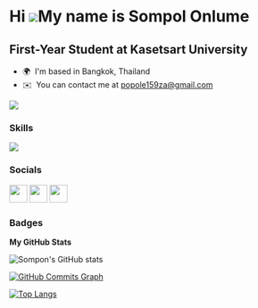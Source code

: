 Hi ![](https://user-images.githubusercontent.com/18350557/176309783-0785949b-9127-417c-8b55-ab5a4333674e.gif)My name is Sompol Onlume
=====================================================================================================================================

First-Year Student at Kasetsart University
------------------------------------------

* 🌍  I'm based in Bangkok, Thailand
* ✉️  You can contact me at [popole159za@gmail.com](mailto:popole159za@gmail.com)

<a href="https://www.github.com/236sec" target="_blank" rel="noreferrer"><img
src="https://img.shields.io/github/followers/236sec?logo=github&style=for-the-badge&color=0891b2&labelColor=1c1917" /></a>

### Skills

<p align="left">
  <a href="https://skillicons.dev">
    <img src="https://skillicons.dev/icons?i=git,github,html,css,js,tailwind,mysql,py,figma,vscode,discord,twitter,instagram" />
  </a>
</p>


### Socials

<p align="left"> <a href="https://discord.com/users/293682267035926538" target="_blank" rel="noreferrer"><img src="https://raw.githubusercontent.com/danielcranney/readme-generator/main/public/icons/socials/discord.svg" width="32" height="32" /></a> <a href="https://www.github.com/236sec" target="_blank" rel="noreferrer"><img src="https://raw.githubusercontent.com/danielcranney/readme-generator/main/public/icons/socials/github.svg" width="32" height="32" /></a> <a href="http://www.instagram.com/lseqz_best" target="_blank" rel="noreferrer"><img src="https://raw.githubusercontent.com/danielcranney/readme-generator/main/public/icons/socials/instagram.svg" width="32" height="32" /></a></p>

### Badges

<b>My GitHub Stats</b>

![Sompon's GitHub stats](https://github-readme-stats.vercel.app/api?username=236sec&show_icons=true&theme=algolia)

<a href="http://www.github.com/236sec"><img src="https://github-readme-activity-graph.cyclic.app/graph?username=236sec&bg_color=1c1917&color=ffffff&line=0891b2&point=ffffff&area_color=1c1917&area=true&hide_border=true&custom_title=GitHub%20Commits%20Graph" alt="GitHub Commits Graph" /></a>

[![Top Langs](https://github-readme-stats.vercel.app/api/top-langs/?username=236sec&langs_count=8&layout=pie&bg_color=1c1917&text_color=ffffff)](https://github.com/236sec)
